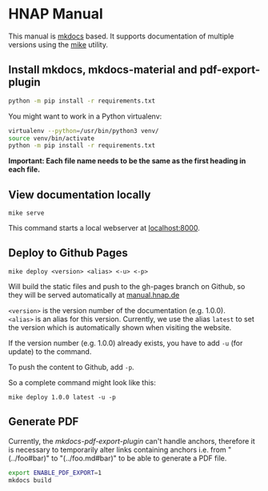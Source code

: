# HNAP Manual

This manual is [mkdocs](https://www.mkdocs.org/) based.
It supports documentation of multiple versions using the
[mike](https://pypi.org/project/mike/) utility.

## Install mkdocs, mkdocs-material and pdf-export-plugin

```bash
python -m pip install -r requirements.txt
```

You might want to work in a Python virtualenv:

```bash
virtualenv --python=/usr/bin/python3 venv/
source venv/bin/activate
python -m pip install -r requirements.txt
```

**Important: Each file name needs to be the same as the first heading in each file.**

## View documentation locally

`mike serve`

This command starts a local webserver at [localhost:8000](http://localhost:8000).

## Deploy to Github Pages

`mike deploy <version> <alias> <-u> <-p>`

Will build the static files and push to the gh-pages branch on Github, so they
will be served automatically at [manual.hnap.de](https://manual.hnap.de)

`<version>` is the version number of the documentation (e.g. 1.0.0).  
`<alias>` is an alias for this version. Currently, we use the alias `latest`
to set the version which is automatically shown when visiting the website.

If the version number (e.g. 1.0.0) already exists, you have to add `-u` (for
update) to the command.

To push the content to Github, add `-p`.

So a complete command might look like this:

`mike deploy 1.0.0 latest -u -p`

## Generate PDF

Currently, the _mkdocs-pdf-export-plugin_ can't handle anchors, therefore it is
necessary to temporarily alter links containing anchors i.e. from
"(../foo#bar)" to "(../foo.md#bar)" to be able to generate
a PDF file.

```bash
export ENABLE_PDF_EXPORT=1
mkdocs build
```
